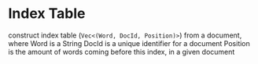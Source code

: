 # Index Table

construct index table (`Vec<(Word, DocId, Position)>`) from a document, where
Word is a String
DocId is a unique identifier for a document
Position is the amount of words coming before this index, in a given document
